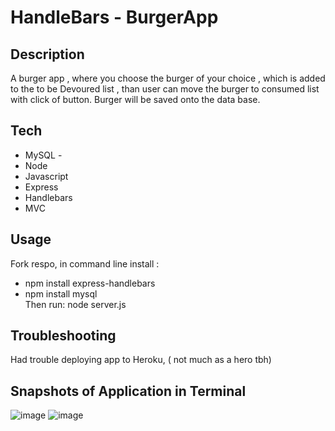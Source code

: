 # HandleBars - BurgerApp 


## Description 
A burger app , where you choose the burger of your choice , which is added to the  to be Devoured list , than user can move the burger to consumed list with click of button.  Burger will be saved onto the data base. 


## Tech 

- MySQL -
- Node 
- Javascript 
- Express
- Handlebars 
- MVC

## Usage 
Fork respo, in command line install :
- npm install express-handlebars  
- npm install mysql  
Then run:  node server.js      

## Troubleshooting 
Had trouble deploying app to Heroku, ( not much as a hero tbh)

## Snapshots of Application in Terminal  
![image](https://user-images.githubusercontent.com/64391826/88466106-10797400-ce97-11ea-9ea3-4b0a8a7ef2ce.png)
![image](https://user-images.githubusercontent.com/64391826/88466116-25560780-ce97-11ea-9d08-08deba382aed.png)